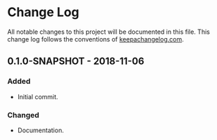 # Change Log
All notable changes to this project will be documented in this file. This change log follows the conventions of [keepachangelog.com](http://keepachangelog.com/).

## 0.1.0-SNAPSHOT - 2018-11-06
### Added
- Initial commit.

### Changed
- Documentation.

[Unreleased]: https://github.com/your-name/random-walk/compare/0.1.1...HEAD
[0.1.0-SNAPSHOT]: https://github.com/schmalz/random-walk/compare/0.1.0...0.1.1
